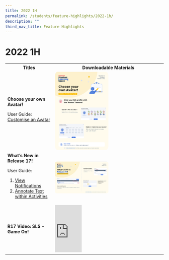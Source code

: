 ```yaml
---
title: 2022 1H
permalink: /students/feature-highlights/2022-1h/
description: ""
third_nav_title: Feature Highlights
---
```

<style>
  img {
    border-radius: 5%;
    width: 50%;
  }
</style>

<h1>2022 1H</h1>

<table>
  <tbody><tr>
    <th style="text-align: center;">Titles</th>
    <th style="text-align: center;">Downloadable Materials</th>
  </tr>
  
  <tr>
    <td style="text-align: left;">
      <strong>Choose your own Avatar!</strong>
      <p>User Guide: <a target="_blank" href="/student-user-guide/customise/customise-an-avatar/">Customise an Avatar</a></p>
    </td>
    <td>
      <a target="_blank" href="/files/Marcomms/Feature%20Highlights/R17%20(1%20of%202)%20Student%20Avatar.pdf">
        <img style="width: 50%;" alt="Choose your own Avatar!" src="/images/1Student/Marcomms/R17%20(1_2)%20Student%20Avatar.png">
      </a>
    </td>
  </tr>
  <tr>
    <td style="text-align: left;">
      <strong>What’s New in Release 17!</strong>
<p>User Guide:</p> 
<ol><li><a target="_blank" href="/student-user-guide/notify/view-notifications/">View Notifications</a></li>
	<li><a target="_blank" href="/student-user-guide/self-study/annotate-text-within-activities/">Annotate Text within Activities</a></li></ol>
    </td>
    <td>
      <a target="_blank" href="/files/Marcomms/Feature%20Highlights/R17%20(2%20of%202)%20Student%20Whats%20New%20in%20R17.pdf">
        <img style="width: 50%;" alt="What’s New in Release 17!" src="/images/1Student/Marcomms/R17%20(2_2)%20Student%20Whats%20New%20in%20R17.png">
      </a>
    </td>
  </tr>
		  <tr>
<td style="text-align: left;">
      <strong>R17 Video: SLS - Game On!</strong>
    </td>
    <td>
<div class="bp-youtube">
<iframe allowfullscreen="" allow="accelerometer; autoplay; clipboard-write; encrypted-media; gyroscope; picture-in-picture; web-share" frameborder="0" title="SLS - Game On!" src="https://www.youtube.com/embed/uAofAedhlWw?list=PLQxzGTcC-xNUWDHiwCmHgBGMSnuKtoEiT" height="25%" width="25%"></iframe></div></td>
  </tr>
</tbody></table>